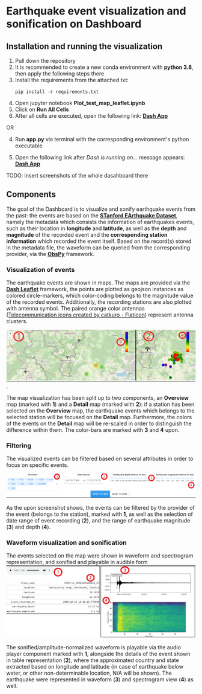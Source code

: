 <h1>Earthquake event visualization and sonification on Dashboard </h1>
<h2>Installation and running the visualization</h2>

1. Pull down the repository
2. It is recommended to create a new conda environment with **python 3.8**, then apply the following steps there 
3. Install the requirements from the attached txt:
    ```
    pip install -r requirements.txt
    ```
4. Open jupyter notebook **Plot_test_map_leaflet.ipynb**
5. Click on **Run All Cells**
6. After all cells are executed, open the following link: **[Dash App](http://127.0.0.1:8050/)**

OR 

4. Run **app.py** via terminal with the corresponding environment's python executable

5. Open the following link after *Dash is running on...* message appears: **[Dash App](http://127.0.0.1:8050/)**






TODO: insert screenshots of the whole dasahboard there
<h2>Components </h2>

The goal of the Dashboard is to visualize and sonify earthquake events from the past:
the events are based on the **[STanford EArthquake Dataset](https://github.com/smousavi05/STEAD#stanford-earthquake-dataset-steada-global-data-set-of-seismic-signals-for-ai)**, namely the metadata which consists the information of earthquakes events, such as their location in **longitude** and **latitude**, as well as the **depth** and **magnitude** of the recorded event and the **corresponding station information** which recorded the event itself.
Based on the record(s) stored in the metadata file, the waveform can be queried from the corresponding provider, via the **[ObsPy](https://github.com/obspy/obspy)** framework.
<h3> Visualization of events </h3>

The earthquake events are shown in maps. The maps are provided via the **[Dash Leaflet](https://github.com/thedirtyfew/dash-leaflet)** framework, the points are plotted as geojson instances as colored circle-markers, which color-coding belongs to the magnitude value of the recorded events. Additionally, the recording stations are also plotted with antenna symbol.
The  paired orange color antennas (<a href="https://www.flaticon.com/free-icons/telecommunication" title="telecommunication icons">Telecommunication icons created by catkuro - Flaticon</a>) represent antenna clusters.


![Earthquake map](/screenshots/map_detail_00_edited.png "Overview and detail maps").

The map visualization has been split up to two components, an **Overview** map (marked with **1**) and a **Detail** map (marked with **2**): if a station has been selected on the **Overview** map, the earthquake events which belongs to the selected station will be focused on the **Detail** map. Furthermore, the colors of the events on the **Detail** map will be re-scaled in order to distinguish the difference within them. The color-bars are marked with **3** and **4** upon.



<h3> Filtering </h3>

The visualized events can be filtered based on several attributes in order to focus on specific events.

![Filter events](/screenshots/filtering_edited.png "Filtering earthquake events")

As the upon screenshot shows, the events can be filtered by the provider of the event (belongs to the station), marked with **1**, as well as the selection of date range of event recording (**2**), and the range of earthquake magnitude (**3**) and depth (**4**).

<h3> Waveform visualization and sonification </h3>

The events selected on the map were shown in waveform and spectrogram representation, and sonified and playable in audible form
![Show and sonify waveforms](/screenshots/audio_spectrogram_info_edited.png "Show and sonify waveforms")

The sonified/amplitude-normalized waveform is playable via the audio player component marked with **1**, alongside the details of the event shown in table representation (**2**), where the approximated country and state extracted based on longitude and latitude (in case of earthquake below water, or other non-determinable location, N/A will be shown).
The earthquake were represented in waveform (**3**) and spectrogram view (**4**) as well.



